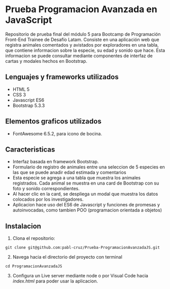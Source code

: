 # Prueba Programacion Avanzada en JavaScript

Repositorio de prueba final del módulo 5 para Bootcamp de Programación Front-End Trainee de Desafío Latam. Consiste en una aplicación web que registra animales comentados y avistados por exploradores en una tabla, que contiene informacion sobre la especie, su edad y sonido que hace. Esta informacion se puede consultar mediante componentes de interfaz de cartas y modales hechos en Bootstrap.

## Lenguajes y frameworks utilizados

- HTML 5
- CSS 3
- Javascript ES6
- Bootstrap 5.3.3

## Elementos graficos utilizados

- FontAwesome 6.5.2, para icono de bocina.

## Caracteristicas

- Interfaz basada en framework Bootstrap.
- Formulario de registro de animales entre una seleccion de 5 especies en las que se puede anadir edad estimada y comentarios
- Esta especie se agrega a una tabla que muestra los animales registrados. Cada animal se muestra en una card de Bootstrap con su foto y sonido correspondientes.
- Al hacer clic en la card, se despliega un modal que muestra los datos colocados por los investigadores.
- Aplicacion hace uso del ES6 de Javascript y funciones de promesas y autoinvocadas, como tambien POO (programacion orientada a objetos) 


## Instalacion

1. Clona el repositorio:
```
git clone git@github.com:pabl-cruz/Prueba-ProgramacionAvanzadaJS.git
```
2. Navega hacia el directorio del proyecto con terminal
```
cd ProgramacionAvanzadaJS
```
3. Configura un Live server mediante node o por Visual Code hacia *index.html* para poder usar la aplicacion.
